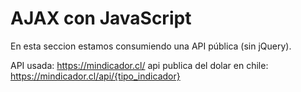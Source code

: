 # AJAX con JavaScript 

En esta seccion estamos consumiendo una API pública (sin jQuery).

API usada: https://mindicador.cl/
api publica del dolar en chile: https://mindicador.cl/api/{tipo_indicador}

<!--el substring es para cortar de 0 a 10.-->

<!--Realizar en ars --> <!--https://api.estadisticasbcra.com/usd-->


